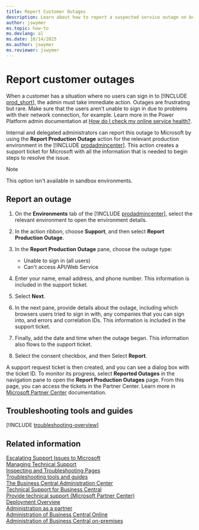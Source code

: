 ```yaml
---
title: Report Customer Outages
description: Learn about how to report a suspected service outage on behalf of your Business Central online customers as the delegated administrator.
author: jswymer
ms.topic: how-to
ms.devlang: al
ms.date: 10/14/2025
ms.author: jswymer
ms.reviewer: jswymer
---
```


# Report customer outages

When a customer has a situation where no users can sign in to [!INCLUDE [prod_short](../developer/includes/prod_short.md)], the admin must take immediate action. Outages are frustrating but rare. Make sure that the users aren't unable to sign in due to problems with their network connection, for example. Learn more in the Power Platform admin documentation at [How do I check my online service health?](/power-platform/admin/check-online-service-health).  

Internal and delegated administrators can report this outage to Microsoft by using the **Report Production Outage** action for the relevant production environment in the [!INCLUDE [prodadmincenter](../developer/includes/prodadmincenter.md)]. This action creates a support ticket for Microsoft with all the information that is needed to begin steps to resolve the issue.  

> [!NOTE]
> This option isn't available in sandbox environments.  

## Report an outage

1. On the **Environments** tab of the [!INCLUDE [prodadmincenter](../developer/includes/prodadmincenter.md)], select the relevant environment to open the environment details.
1. In the action ribbon, choose **Support**, and then select **Report Production Outage**.
1. In the **Report Production Outage** pane, choose the outage type:

    - Unable to sign in (all users)
    - Can't access API/Web Service

1. Enter your name, email address, and phone number. This information is included in the support ticket.  
1. Select **Next**.
1. In the next pane, provide details about the outage, including which browsers users tried to sign in with, any companies that you can sign into, and errors and correlation IDs. This information is included in the support ticket.  
1. Finally, add the date and time when the outage began. This information also flows to the support ticket.  
1. Select the consent checkbox, and then Select **Report**.

A support request ticket is then created, and you can see a dialog box with the ticket ID. To monitor its progress, select **Reported Outages** in the navigation pane to open the **Report Production Outages** page. From this page, you can access the tickets in the Partner Center. Learn more in [Microsoft Partner Center](/partner-center/) documentation.  

## Troubleshooting tools and guides

[!INCLUDE [troubleshooting-overview](../includes/include-troubleshooting-overview.md)]

## Related information

[Escalating Support Issues to Microsoft](raise-support-case.md)  
[Managing Technical Support](manage-technical-support.md)  
[Inspecting and Troubleshooting Pages](../developer/devenv-inspecting-pages.md)  
[Troubleshooting tools and guides](../developer/devenv-troubleshooting-overview.md)  
[The Business Central Administration Center](tenant-admin-center.md)  
[Technical Support for Business Central](../technical-support.md)  
[Provide technical support (Microsoft Partner Center)](/partner-center/provide-technical-support)  
[Deployment Overview](../deployment/Deployment.md)  
[Administration as a partner](tenant-administration.md#administration-as-a-partner)  
[Administration of Business Central Online](tenant-administration.md)  
[Administration of Business Central on-premises](Administration.md)  
